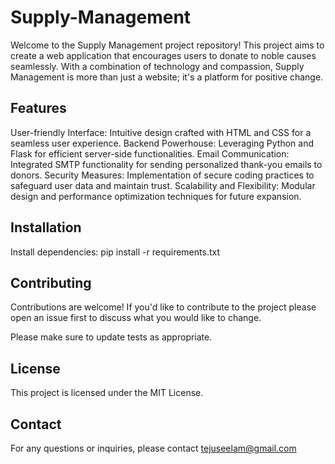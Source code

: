 # Supply-Management
Welcome to the Supply Management project repository! This project aims to create a web application that encourages users to donate to noble causes seamlessly. With a combination of technology and compassion, Supply Management is more than just a website; it's a platform for positive change.

## Features
User-friendly Interface: Intuitive design crafted with HTML and CSS for a seamless user experience.
Backend Powerhouse: Leveraging Python and Flask for efficient server-side functionalities.
Email Communication: Integrated SMTP functionality for sending personalized thank-you emails to donors.
Security Measures: Implementation of secure coding practices to safeguard user data and maintain trust.
Scalability and Flexibility: Modular design and performance optimization techniques for future expansion.

## Installation
Install dependencies: pip install -r requirements.txt

## Contributing
Contributions are welcome! If you'd like to contribute to the project please open an issue first
to discuss what you would like to change.

Please make sure to update tests as appropriate.

## License
This project is licensed under the MIT License.

## Contact
For any questions or inquiries, please contact tejuseelam@gmail.com

